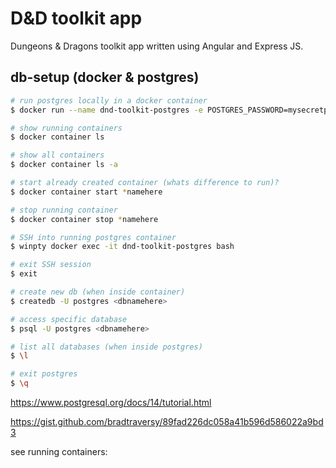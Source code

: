 # D&D toolkit app
Dungeons & Dragons toolkit app written using Angular and Express JS.



## db-setup (docker & postgres)

```bash
# run postgres locally in a docker container
$ docker run --name dnd-toolkit-postgres -e POSTGRES_PASSWORD=mysecretpassword -p 5432:5432 -d postgres

# show running containers
$ docker container ls

# show all containers
$ docker container ls -a

# start already created container (whats difference to run)?
$ docker container start *namehere

# stop running container
$ docker container stop *namehere

# SSH into running postgres container
$ winpty docker exec -it dnd-toolkit-postgres bash

# exit SSH session
$ exit

# create new db (when inside container)
$ createdb -U postgres <dbnamehere>

# access specific database
$ psql -U postgres <dbnamehere>

# list all databases (when inside postgres)
$ \l

# exit postgres
$ \q
```

https://www.postgresql.org/docs/14/tutorial.html


https://gist.github.com/bradtraversy/89fad226dc058a41b596d586022a9bd3



see running containers: